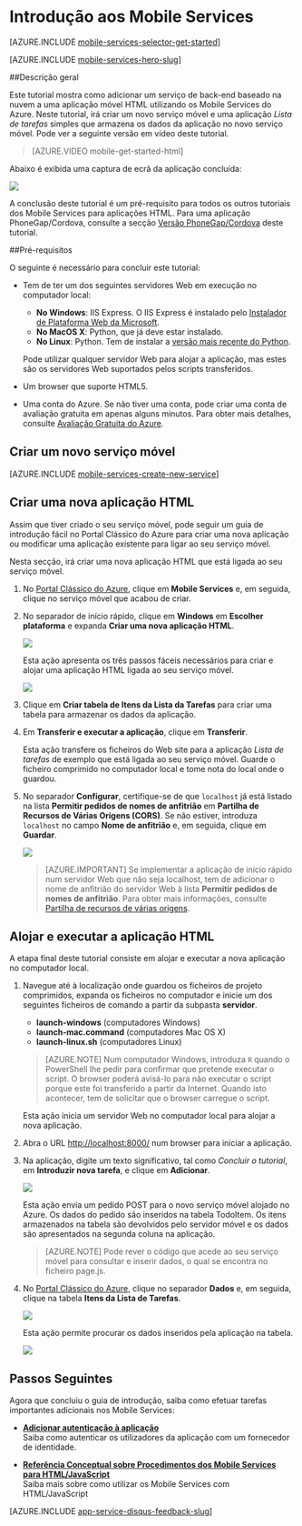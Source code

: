<properties
    pageTitle="Introdução aos Mobile Services do Azure para aplicações HTML/JavaScript | Microsoft Azure"
    description="Siga este tutorial para começar a utilizar os Mobile Services do Azure para o desenvolvimento de HTML."
    services="mobile-services"
    documentationCenter=""
    authors="ggailey777"
    manager="dwrede"
    editor=""/>

<tags
    ms.service="mobile-services"
    ms.workload="mobile"
    ms.tgt_pltfrm="mobile-html5"
    ms.devlang="javascript"
    ms.topic="get-started-article" 
    ms.date="07/21/2016"
    ms.author="glenga"/>


# <a name="getting-started"> </a>Introdução aos Mobile Services

[AZURE.INCLUDE [mobile-services-selector-get-started](../../includes/mobile-services-selector-get-started.md)]
&nbsp;

[AZURE.INCLUDE [mobile-services-hero-slug](../../includes/mobile-services-hero-slug.md)]

##Descrição geral 

Este tutorial mostra como adicionar um serviço de back-end baseado na nuvem a uma aplicação móvel HTML utilizando os Mobile Services do Azure. Neste tutorial, irá criar um novo serviço móvel e uma aplicação *Lista de tarefas* simples que armazena os dados da aplicação no novo serviço móvel. Pode ver a seguinte versão em vídeo deste tutorial. 

> [AZURE.VIDEO mobile-get-started-html]
 
Abaixo é exibida uma captura de ecrã da aplicação concluída:

![][0]

A conclusão deste tutorial é um pré-requisito para todos os outros tutoriais dos Mobile Services para aplicações HTML. Para uma aplicação PhoneGap/Cordova, consulte a secção [Versão PhoneGap/Cordova](mobile-services-javascript-backend-phonegap-get-started.md) deste tutorial.

##Pré-requisitos

O seguinte é necessário para concluir este tutorial:

+ Tem de ter um dos seguintes servidores Web em execução no computador local:

    +  **No Windows**: IIS Express. O IIS Express é instalado pelo [Instalador de Plataforma Web da Microsoft].
    +  **No MacOS X**: Python, que já deve estar instalado.
    +  **No Linux**: Python. Tem de instalar a [versão mais recente do Python].

    Pode utilizar qualquer servidor Web para alojar a aplicação, mas estes são os servidores Web suportados pelos scripts transferidos.  

+ Um browser que suporte HTML5.
+ Uma conta do Azure. Se não tiver uma conta, pode criar uma conta de avaliação gratuita em apenas alguns minutos. Para obter mais detalhes, consulte [Avaliação Gratuita do Azure](https://azure.microsoft.com/pricing/free-trial/?WT.mc_id=A0E0E5C02&amp;returnurl=http%3A%2F%2Fazure.microsoft.com%2Fen-us%2Fdevelop%2Fmobile%2Ftutorials%2Fget-started-html%2F"%20target="_blank). 


## <a name="create-new-service"> </a>Criar um novo serviço móvel

[AZURE.INCLUDE [mobile-services-create-new-service](../../includes/mobile-services-create-new-service.md)]

## Criar uma nova aplicação HTML

Assim que tiver criado o seu serviço móvel, pode seguir um guia de introdução fácil no Portal Clássico do Azure para criar uma nova aplicação ou modificar uma aplicação existente para ligar ao seu serviço móvel.

Nesta secção, irá criar uma nova aplicação HTML que está ligada ao seu serviço móvel.

1.  No [Portal Clássico do Azure], clique em **Mobile Services** e, em seguida, clique no serviço móvel que acabou de criar.


2. No separador de início rápido, clique em **Windows** em **Escolher plataforma** e expanda **Criar uma nova aplicação HTML**.

    ![][6]

    Esta ação apresenta os três passos fáceis necessários para criar e alojar uma aplicação HTML ligada ao seu serviço móvel.

    ![][7]

3. Clique em **Criar tabela de Itens da Lista da Tarefas** para criar uma tabela para armazenar os dados da aplicação.

4. Em **Transferir e executar a aplicação**, clique em **Transferir**.

    Esta ação transfere os ficheiros do Web site para a aplicação _Lista de tarefas_ de exemplo que está ligada ao seu serviço móvel. Guarde o ficheiro comprimido no computador local e tome nota do local onde o guardou.

5. No separador **Configurar**, certifique-se de que `localhost` já está listado na lista **Permitir pedidos de nomes de anfitrião** em **Partilha de Recursos de Várias Origens (CORS)**. Se não estiver, introduza `localhost` no campo **Nome de anfitrião** e, em seguida, clique em **Guardar**.

    ![][9]

    > [AZURE.IMPORTANT] Se implementar a aplicação de início rápido num servidor Web que não seja localhost, tem de adicionar o nome de anfitrião do servidor Web à lista **Permitir pedidos de nomes de anfitrião**. Para obter mais informações, consulte [Partilha de recursos de várias origens](http://msdn.microsoft.com/library/windowsazure/dn155871.aspx).

## Alojar e executar a aplicação HTML

A etapa final deste tutorial consiste em alojar e executar a nova aplicação no computador local.

1. Navegue até à localização onde guardou os ficheiros de projeto comprimidos, expanda os ficheiros no computador e inicie um dos seguintes ficheiros de comando a partir da subpasta **servidor**.

    + **launch-windows** (computadores Windows)
    + **launch-mac.command** (computadores Mac OS X)
    + **launch-linux.sh** (computadores Linux)

    > [AZURE.NOTE] Num computador Windows, introduza `R` quando o PowerShell lhe pedir para confirmar que pretende executar o script. O browser poderá avisá-lo para não executar o script porque este foi transferido a partir da Internet. Quando isto acontecer, tem de solicitar que o browser carregue o script.

    Esta ação inicia um servidor Web no computador local para alojar a nova aplicação.

2. Abra o URL <a href="http://localhost:8000/" target="_blank">http://localhost:8000/</a> num browser para iniciar a aplicação.

3. Na aplicação, digite um texto significativo, tal como _Concluir o tutorial_, em **Introduzir nova tarefa**, e clique em **Adicionar**.

    ![][10]

    Esta ação envia um pedido POST para o novo serviço móvel alojado no Azure. Os dados do pedido são inseridos na tabela TodoItem. Os itens armazenados na tabela são devolvidos pelo servidor móvel e os dados são apresentados na segunda coluna na aplicação.

    > [AZURE.NOTE] Pode rever o código que acede ao seu serviço móvel para consultar e inserir dados, o qual se encontra no ficheiro page.js.

4. No [Portal Clássico do Azure], clique no separador **Dados** e, em seguida, clique na tabela **Itens da Lista de Tarefas**.

    ![][11]

    Esta ação permite procurar os dados inseridos pela aplicação na tabela.

    ![][12]

## <a name="next-steps"> </a>Passos Seguintes
Agora que concluiu o guia de introdução, saiba como efetuar tarefas importantes adicionais nos Mobile Services:

* **[Adicionar autenticação à aplicação]**  
  Saiba como autenticar os utilizadores da aplicação com um fornecedor de identidade.

* **[Referência Conceptual sobre Procedimentos dos Mobile Services para HTML/JavaScript]**  
  Saiba mais sobre como utilizar os Mobile Services com HTML/JavaScript


[AZURE.INCLUDE [app-service-disqus-feedback-slug](../../includes/app-service-disqus-feedback-slug.md)]

<!-- Anchors. -->
[Introdução aos Mobile Services]:#getting-started
[Criar um novo serviço móvel]:#create-new-service
[Definir a instância do serviço móvel]:#define-mobile-service-instance
[Passos Seguintes]:#next-steps

<!-- Images. -->
[0]: ./media/mobile-services-html-get-started/mobile-quickstart-completed-html.png

[6]: ./media/mobile-services-html-get-started/mobile-portal-quickstart-html.png
[7]: ./media/mobile-services-html-get-started/mobile-quickstart-steps-html.png

[9]: ./media/mobile-services-html-get-started/mobile-services-set-cors-localhost.png
[10]: ./media/mobile-services-html-get-started/mobile-quickstart-startup-html.png
[11]: ./media/mobile-services-html-get-started/mobile-data-tab.png
[12]: ./media/mobile-services-html-get-started/mobile-data-browse.png


<!-- URLs. -->
[Adicionar autenticação à aplicação]: mobile-services-html-get-started-users.md

[Portal Clássico do Azure]: https://manage.windowsazure.com/
[Instalador de Plataforma Web da Microsoft]:  http://go.microsoft.com/fwlink/p/?LinkId=286333
[versão mais recente do Python]: http://go.microsoft.com/fwlink/p/?LinkId=286342
[Referência Conceptual sobre Procedimentos dos Mobile Services para HTML/JavaScript]: mobile-services-html-how-to-use-client-library.md
[Partilha de recursos de várias origens]: http://msdn.microsoft.com/library/azure/dn155871.aspx
 



<!--HONumber=Aug16_HO1-->



